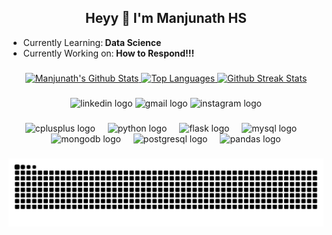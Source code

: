 <!-- Introduction section -->
<h2 align="center">Heyy 👋 I'm Manjunath HS</h2>
<ul>
  <li>Currently Learning:<b> Data Science</b></li>
  <li>Currently Working on:<b> How to Respond!!!</b></li>
</ul>

###
<!-- GitHub Stats section -->
<div align="center">
  <!-- First profile stats card -->
  <a href="https://github.com/Manjunathhs-0003?tab=repositories" target="_blank" rel="noreferrer">
    <img height="150" src="https://github-readme-stats.vercel.app/api?username=Manjunathhs-0003&theme=nightowl&hide_border=true&include_all_commits=false&count_private=true" alt="Manjunath's Github Stats"/>
  </a>

  

  <!-- Languages stats card -->
  <a href="https://github.com/Manjunathhs-0003?tab=repositories" target="_blank" rel="noreferrer">
    <img height="150" src="https://github-readme-stats.vercel.app/api/top-langs/?username=Manjunathhs-0003&theme=nightowl&hide_border=true&include_all_commits=false&count_private=true&layout=compact" alt="Top Languages"/>
  </a>

  <!-- Streak stats card -->
  <a href="https://github.com/Manjunathhs-0003?tab=repositories" target="_blank" rel="noreferrer">
    <img height="150" src="https://github-readme-streak-stats.herokuapp.com/?user=Manjunathhs-0003&theme=nightowl&hide_border=true" alt="Github Streak Stats"/>
  </a>
</div>

###

<!-- Contact section -->
<div align="center">
  <img src="https://raw.githubusercontent.com/maurodesouza/profile-readme-generator/master/src/assets/icons/social/linkedin/default.svg" width="52" height="40" alt="linkedin logo"  />
  <img src="https://raw.githubusercontent.com/maurodesouza/profile-readme-generator/master/src/assets/icons/social/gmail/default.svg" width="52" height="40" alt="gmail logo"  />
  <img src="https://raw.githubusercontent.com/maurodesouza/profile-readme-generator/master/src/assets/icons/social/instagram/default.svg" width="52" height="40" alt="instagram logo"  />
</div>

###
<div align="center">
  <img src="https://cdn.simpleicons.org/c++/00599C" height="40" alt="cplusplus logo"  />
  <img width="12" />
  <img src="https://skillicons.dev/icons?i=py" height="40" alt="python logo"  />
  <img width="12" />
  <img src="https://skillicons.dev/icons?i=flask" height="40" alt="flask logo"  />
  <img width="12" />
  <img src="https://skillicons.dev/icons?i=mysql" height="40" alt="mysql logo"  />
  <img width="12" />
  <img src="https://skillicons.dev/icons?i=mongodb" height="40" alt="mongodb logo"  />
  <img width="12" />
  <img src="https://cdn.simpleicons.org/postgresql/4169E1" height="40" alt="postgresql logo"  />
  <img width="12" />
  <img src="https://cdn.jsdelivr.net/gh/devicons/devicon/icons/pandas/pandas-original.svg" height="40" alt="pandas logo"  />
</div>


###
<!-- Snake animation section -->
<img src="https://raw.githubusercontent.com/Manjunathhs-0003/Manjunathhs-0003/output/snake.svg" alt="Snake animation" />

###

